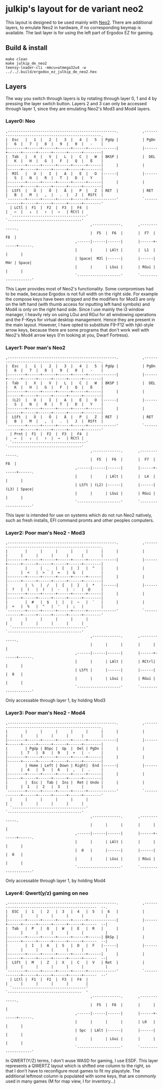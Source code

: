# julkip's layout for de variant neo2

This layout is designed to be used mainly with [Neo2](http://www.neo-layout.org). There are additional layers, to emulate Neo2 in hardware, if no corresponding keymap is available. The last layer is for using the left part of Ergodox EZ for gaming.

## Build & install

```
make clean
make julkip_de_neo2
teensy-loader-cli -mmcu=atmega32u4 -w ../../.build/ergodox_ez_julkip_de_neo2.hex
```

## Layers

The way you switch through layers is by rotating through layer 0, 1 and 4 by pressing the layer switch button. Layers 2 and 3 can only be accessed through layer 1, since they are emulating Neo2's Mod3 and Mod4 layers.

### Layer0: Neo

```
,--------------------------------------------------.           ,--------------------------------------------------.
|  Esc   |   1  |   2  |   3  |   4  |   5  | PgUp |           | PgDn |   6  |   7  |   8  |   9  |   0  |   -    |
|--------+------+------+------+------+-------------|           |------+------+------+------+------+------+--------|
|  Tab   |   X  |   V  |   L  |   C  |   W  | BKSP |           |  DEL |   K  |   H  |   G  |   F  |   Q  |   ß    |
|--------+------+------+------+------+------|      |           |      |------+------+------+------+------+--------|
|  M3l   |   U  |   I  |   A  |   E  |   O  |------|           |------|   S  |   N  |   R  |   T  |   D  |   Y    |
|--------+------+------+------+------+------|      |           |      |------+------+------+------+------+--------|
|  LSft  |   Ü  |   Ö  |   Ä  |   P  |   Z  | RET  |           | RET  |   B  |   M  |   ,  |   .  |   J  |  RSft  |
`--------+------+------+------+------+-------------'           `-------------+------+------+------+------+--------'
  | LCtl |  F1  |  F2  |  F3  |  F4  |                                       |   ←  |   ↓  |   ↑  |  →   | RCtl |
  `----------------------------------'                                       `----------------------------------'
                                       ,-------------.       ,-------------.
                                       |  F5  |  F6  |       |  F7  |  F8  |
                                ,------|------|------|       |------+------+------.
                                |      |      | LAlt |       |  L1  |      |      |
                                | Space|  M3l |------|       |------|  M4r | Space|
                                |      |      | LGui |       | RGui |      |      |
                                `--------------------'       `--------------------'
```

This Layer provides most of Neo2's functionality. Some compromises had to be made, because Ergodox is not full width on the right side. For example the compose keys have been stripped and the modifiers for Mod3 are only on the left hand (with thumb access for inputting left hand symbols) and Mod4 is only on the right hand side. Since I use mainly the i3 window manager, I heavily rely on using LGui and RGui for all windowing operations and the F-Keys for virtual desktop management. Hence they are present in the main layout. However, I have opted to substitute F9-F12 with hjkl-style arrow keys, because there are some programs that don't work well with Neo2's Mod4 arrow keys (I'm looking at you, Dwarf Fortress).

### Layer1: Poor man's Neo2

```
,--------------------------------------------------.           ,--------------------------------------------------.
|  Esc   |   1  |   2  |   3  |   4  |   5  | PgUp |           | PgDn |   6  |   7  |   8  |   9  |   0  |   -    |
|--------+------+------+------+------+-------------|           |------+------+------+------+------+------+--------|
|  Tab   |   X  |   V  |   L  |   C  |   W  | BKSP |           |  DEL |   K  |   H  |   G  |   F  |   Q  |   ß    |
|--------+------+------+------+------+------|      |           |      |------+------+------+------+------+--------|
|  (L2)  |   U  |   I  |   A  |   E  |   O  |------|           |------|   S  |   N  |   R  |   T  |   D  |   Y    |
|--------+------+------+------+------+------|      |           |      |------+------+------+------+------+--------|
|  LSft  |   Ü  |   Ö  |   Ä  |   P  |   Z  | RET  |           | RET  |   B  |   M  |   ,  |   .  |   J  |  RSft  |
`--------+------+------+------+------+-------------'           `-------------+------+------+------+------+--------'
  | Prnt |  F1  |  F2  |  F3  |  F4  |                                       |   ←  |   ↓  |   ↑  |  →   | RCtl |
  `----------------------------------'                                       `----------------------------------'
                                       ,-------------.       ,-------------.
                                       |  F5  |  F6  |       |  F7  |  F8  |
                                ,------|------|------|       |------+------+------.
                                |      |      | LAlt |       |  L4  |      |      |
                                | LSft | (L2) |------|       |------| (L3) | Space|
                                |      |      | LGui |       | RGui |      |      |
                                `--------------------'       `--------------------'
```

This layer is intended for use on systems which do not run Neo2 natively, such as fresh installs, EFI command promts and other peoples computers.

### Layer2: Poor man's Neo2 - Mod3
```
,--------------------------------------------------.           ,--------------------------------------------------.
|        |      |      |      |      |      |      |           |      |      |      |      |      |      |        |
|--------+------+------+------+------+-------------|           |------+------+------+------+------+------+--------|
|        |      |  _   |  [   |  ]   |  ^   |      |           |      |      |  <   |  >   |  =   |  &   |        |
|--------+------+------+------+------+------|      |           |      |------+------+------+------+------+--------|
|        |  \   |  /   |  {   |  }   |  *   |------|           |------|  ?   |  (   |  )   |  -   |  :   |  @     |
|--------+------+------+------+------+------|      |           |      |------+------+------+------+------+--------|
|        |  #   |  $   |  |   |  ~   |  `   |      |           |      |  +   |  %   |  "   |  '   |  ;   |        |
`--------+------+------+------+------+-------------'           `-------------+------+------+------+------+--------'
  |      |      |      |      |      |                                       |      |      |      |      |      |
  `----------------------------------'                                       `----------------------------------'
                                       ,-------------.       ,-------------.
                                       |      |      |       |      |      |
                                ,------|------|------|       |------+------+------.
                                |      |      | LAlt |       | RCtrl|      |      |
                                | LSft |      |------|       |------|      |  0   |
                                |      |      | LGui |       | RGui |      |      |
                                `--------------------'       `--------------------'

```

Only accessable through layer 1, by holding Mod3

### Layer3: Poor man's Neo2 - Mod4
```
,--------------------------------------------------.           ,--------------------------------------------------.
|        |      |      |      |      |      |      |           |      |      |      |      |      |      |        |
|--------+------+------+------+------+-------------|           |------+------+------+------+------+------+--------|
|        | PgUp | BSpc |  Up  |  Del | PgDn |      |           |      |      |  7   |  8   |  9   |  +   |  -     |
|--------+------+------+------+------+------|      |           |      |------+------+------+------+------+--------|
|        | Home | Left | Down | Right|  End |------|           |------|      |  4   |  5   |  6   |  ,   |  .     |
|--------+------+------+------+------+------|      |           |      |------+------+------+------+------+--------|
|        |  Esc |  Tab |  Ins |  Ret | Undo |      |           |      |      |  1   |  2   |  3   |      |        |
`--------+------+------+------+------+-------------'           `-------------+------+------+------+------+--------'
  |      |      |      |      |      |                                       |      |      |      |      |      |
  `----------------------------------'                                       `----------------------------------'
                                       ,-------------.       ,-------------.
                                       |      |      |       |      |      |
                                ,------|------|------|       |------+------+------.
                                |      |      | LAlt |       |      |      |      |
                                |  0   |      |------|       |------|      |  0   |
                                |      |      | LGui |       | RGui |      |      |
                                `--------------------'       `--------------------'
```

Only accessable through layer 1, by holding Mod4

### Layer4: Qwert(y/z) gaming on neo
```
,--------------------------------------------------.           ,------------------------------------------------  --.
|  ESC   |  1   |  2   |  3   |  4   |  5   |  6   |           |      |      |      |      |      |      |          |
|--------+------+------+------+------+-------------|           |------+------+------+------+------+------+------  --|
|  Tab   |  P   |  Q   |  W   |  E   |  R   |      |           |      |      |      |      |      |      |          |
|--------+------+------+------+------+------| BkSp |           |      |------+------+------+------+------+------  --|
|        |  I   |  A   |  S   |  D   |  F   |------|           |------|      |      |      |      |      |          |
|--------+------+------+------+------+------|      |           |      |------+------+------+------+------+------  --|
|  LSft  |  M   |  Z   |  X   |  C   |  V   | Ret  |           |      |      |      |      |      |      |          |
`--------+------+------+------+------+-------------'           `-------------+------+------+------+------+------  --'
  | LCtl |  F1  |  F2  |  F3  |  F4  |                                       |      |      |      |      |        |
  `----------------------------------'                                       `----------------------------------  '
                                       ,-------------.       ,-------------.
                                       |  F5  |  F6  |       |      |      |
                                ,------|------|------|       |------+------+------.
                                |      |      |      |       | L0   |      |      |
                                | Spc  | LAlt |------|       |------|      |      |
                                |      |      | LGui |       |      |      |      |
                                `--------------------'       `--------------------'
```

In QWERT(Y/Z) terms, I don't wuse WASD for gaming, I use ESDF. This layer represents a QWERTZ layout which is shifted one column to the right, so that I don't have to reconfigure most games to fit my playstyle. The additional leftmost column is populated with some keys, that are commonly used in many games (M for map view, I for inventory…)
